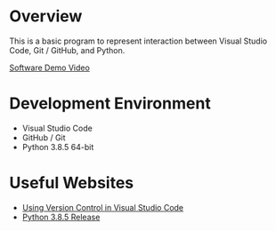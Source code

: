 # Overview

This is a basic program to represent interaction between Visual Studio Code, Git / GitHub, and Python.

[Software Demo Video](https://youtu.be/CeHimKMtsRI)

# Development Environment

* Visual Studio Code
* GitHub / Git
* Python 3.8.5 64-bit

# Useful Websites

* [Using Version Control in Visual Studio Code](https://code.visualstudio.com/docs/editor/versioncontrol)
* [Python 3.8.5 Release](https://www.python.org/downloads/release/python-385/)